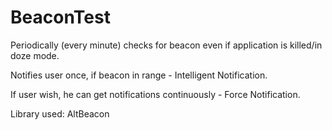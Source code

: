 # BeaconTest

Periodically (every minute) checks for beacon even if application is killed/in doze mode.

Notifies user once, if beacon in range - Intelligent Notification. 

If user wish, he can get notifications continuously - Force Notification.

Library used: AltBeacon
